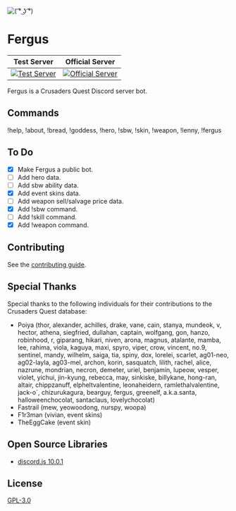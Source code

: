 ![](https://raw.githubusercontent.com/Johj/fergus/master/fergus.png "( ͡° ͜ʖ ͡°)")

# Fergus
| Test Server | Official Server |
|:-----------:|:---------------:|
| [![](https://discordapp.com/api/guilds/258167954913361930/widget.png "Test Server")](https://discord.gg/WjEFnzC) | [![](https://discordapp.com/api/guilds/206599473282023424/widget.png "Official Server")](https://discord.gg/6TRnyhj) |

Fergus is a Crusaders Quest Discord server bot.

## Commands
!help, !about, !bread, !goddess, !hero, !sbw, !skin, !weapon, !lenny, !fergus

## To Do
- [x] Make Fergus a public bot.
- [ ] Add hero data.
- [ ] Add sbw ability data.
- [x] Add event skins data.
- [ ] Add weapon sell/salvage price data.
- [x] Add !sbw command.
- [ ] Add !skill command.
- [x] Add !weapon command.

## Contributing
See the [contributing guide](https://github.com/Johj/fergus/tree/master/templates).

## Special Thanks
Special thanks to the following individuals for their contributions to the Crusaders Quest database:
- Poiya (thor, alexander, achilles, drake, vane, cain, stanya, mundeok, v, hector, athena, siegfried, dullahan, captain, wolfgang, gon, hanzo, robinhood, r, giparang, hikari, niven, arona, magnus, atalante, mamba, lee, rahima, viola, kaguya, maxi, spyro, viper, crow, vincent, no.9, sentinel, mandy, wilhelm, saiga, tia, spiny, dox, lorelei, scarlet, ag01-neo, ag02-layla, ag03-mel, archon, korin, sasquatch, lilith, rachel, alice, nazrune, mondrian, necron, demeter, uriel, benjamin, lupeow, vesper, violet, yichui, jin-kyung, rebecca, may, sinkiske, billykane, hong-ran, altair, chippzanuff, elpheltvalentine, leonaheidern, ramlethalvalentine, jack-o\`, chizurukagura, bearguy, fergus, greenelf, a.k.a.santa, halloweenchocolat, santaclaus, lovelychocolat)
- Fastrail (mew, yeowoodong, nurspy, woopa)
- F1r3man (vivian, event skins)
- TheEggCake (event skin)

## Open Source Libraries
- [discord.js 10.0.1](https://github.com/hydrabolt/discord.js/)

## License
[GPL-3.0](https://raw.githubusercontent.com/Johj/fergus/master/LICENSE)
